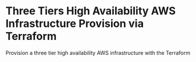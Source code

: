 # Three Tiers High Availability AWS Infrastructure Provision via Terraform

Provision a three tier high availability AWS infrastructure with the Terraform
